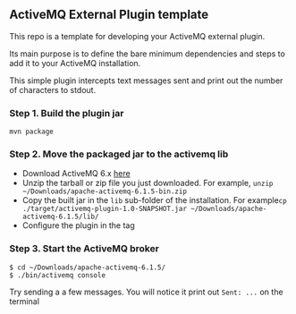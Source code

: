 ## ActiveMQ External Plugin template
This repo is a template for developing your ActiveMQ external plugin. 

Its main purpose is to define the bare minimum dependencies and steps to add it to your ActiveMQ installation.

This simple plugin intercepts text messages sent and print out the number of characters to stdout.


### Step 1. Build the plugin jar

```shell
mvn package
```

### Step 2. Move the packaged jar to the activemq lib
- Download ActiveMQ 6.x [here](https://activemq.apache.org/components/classic/download/)
- Unzip the tarball or zip file you just downloaded. For example, `unzip ~/Downloads/apache-activemq-6.1.5-bin.zip`
- Copy the built jar in the `lib` sub-folder of the installation. For example`cp ./target/activemq-plugin-1.0-SNAPSHOT.jar ~/Downloads/apache-activemq-6.1.5/lib/`
- Configure the plugin in the <plugins> tag

### Step 3. Start the ActiveMQ broker
```shell
$ cd ~/Downloads/apache-activemq-6.1.5/
$ ./bin/activemq console 
```

Try sending a a few messages. You will notice it print out `Sent: ...` on the terminal
